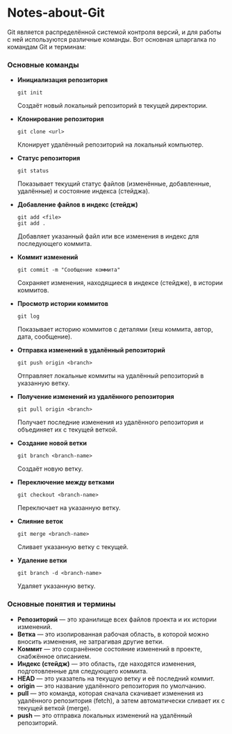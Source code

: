 # Notes-about-Git
Git является распределённой системой контроля версий, и для работы с ней используются различные команды. Вот основная шпаргалка по командам Git и терминам:

### Основные команды

- **Инициализация репозитория**
  ```
  git init
  ```
  Создаёт новый локальный репозиторий в текущей директории.

- **Клонирование репозитория**
  ```
  git clone <url>
  ```
  Клонирует удалённый репозиторий на локальный компьютер.

- **Статус репозитория**
  ```
  git status
  ```
  Показывает текущий статус файлов (изменённые, добавленные, удалённые) и состояние индекса (стейджа).

- **Добавление файлов в индекс (стейдж)**
  ```
  git add <file>
  git add .
  ```
  Добавляет указанный файл или все изменения в индекс для последующего коммита.

- **Коммит изменений**
  ```
  git commit -m "Сообщение коммита"
  ```
  Сохраняет изменения, находящиеся в индексе (стейдже), в истории коммитов.

- **Просмотр истории коммитов**
  ```
  git log
  ```
  Показывает историю коммитов с деталями (хеш коммита, автор, дата, сообщение).

- **Отправка изменений в удалённый репозиторий**
  ```
  git push origin <branch>
  ```
  Отправляет локальные коммиты на удалённый репозиторий в указанную ветку.

- **Получение изменений из удалённого репозитория**
  ```
  git pull origin <branch>
  ```
  Получает последние изменения из удалённого репозитория и объединяет их с текущей веткой.

- **Создание новой ветки**
  ```
  git branch <branch-name>
  ```
  Создаёт новую ветку.

- **Переключение между ветками**
  ```
  git checkout <branch-name>
  ```
  Переключает на указанную ветку.

- **Слияние веток**
  ```
  git merge <branch-name>
  ```
  Сливает указанную ветку с текущей.

- **Удаление ветки**
  ```
  git branch -d <branch-name>
  ```
  Удаляет указанную ветку.

### Основные понятия и термины

- **Репозиторий** — это хранилище всех файлов проекта и их истории изменений.
- **Ветка** — это изолированная рабочая область, в которой можно вносить изменения, не затрагивая другие ветки.
- **Коммит** — это сохранённое состояние изменений в проекте, снабжённое описанием.
- **Индекс (стейдж)** — это область, где находятся изменения, подготовленные для следующего коммита.
- **HEAD** — это указатель на текущую ветку и её последний коммит.
- **origin** — это название удалённого репозитория по умолчанию.
- **pull** — это команда, которая сначала скачивает изменения из удалённого репозитория (fetch), а затем автоматически сливает их с текущей веткой (merge).
- **push** — это отправка локальных изменений на удалённый репозиторий.


